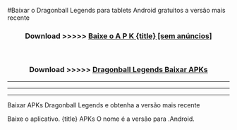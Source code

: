 #Baixar o Dragonball Legends   para tablets Android gratuitos a versão mais recente


<div align="center">
<h3>Download >>>>> <a href="https://pt-web.web.app/?pt= {title}">Baixe o A P K {title} [sem anúncios]</a></h3><br>

<h3>Download >>>>> <a href="https://pt-web.web.app/?pt= {title}">Dragonball Legends  Baixar APKs</a></h3>
</div>

----------------------------------------------------------

----------------------------------------------------------

----------------------------------------------------------

Baixar APKs Dragonball Legends  e obtenha a versão mais recente

Baixe o aplicativo. {title} APKs O nome é a versão para .Android.


